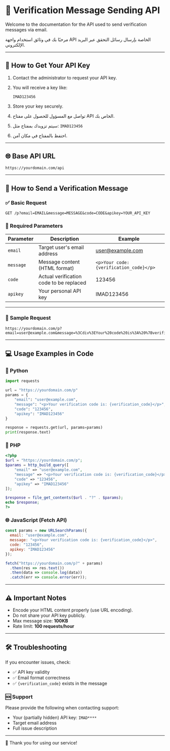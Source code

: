 # 📧 Verification Message Sending API

Welcome to the documentation for the API used to send verification messages via email.

مرحبًا بك في وثائق استخدام واجهة API الخاصة بإرسال رسائل التحقق عبر البريد الإلكتروني.

---

## 🔐 How to Get Your API Key

1. Contact the administrator to request your API key.
2. You will receive a key like:
   ```
   IMAD123456
   ```
3. Store your key securely.

1. تواصل مع المسؤول للحصول على مفتاح API الخاص بك.
2. سيتم تزويدك بمفتاح مثل: `IMAD123456`
3. احتفظ بالمفتاح في مكان آمن.

---

## 🌐 Base API URL

```txt
https://yourdomain.com/api
```

---

## 🚀 How to Send a Verification Message

### ✅ Basic Request

```http
GET /p?email=EMAIL&message=MESSAGE&code=CODE&apikey=YOUR_API_KEY
```

### 🔧 Required Parameters

| Parameter   | Description                             | Example                    |
|-------------|-----------------------------------------|----------------------------|
| `email`     | Target user's email address             | user@example.com           |
| `message`   | Message content (HTML format)           | `<p>Your code: {verification_code}</p>` |
| `code`      | Actual verification code to be replaced | 123456                     |
| `apikey`    | Your personal API key                   | IMAD123456                 |

---

### 🧪 Sample Request

```http
https://yourdomain.com/p?email=user@example.com&message=%3Cdiv%3EYour%20code%20is%3A%20%7Bverification_code%7D%3C/div%3E&code=123456&apikey=IMAD123456
```

---

## 💻 Usage Examples in Code

### 🐍 Python

```python
import requests

url = "https://yourdomain.com/p"
params = {
    "email": "user@example.com",
    "message": "<p>Your verification code is: {verification_code}</p>",
    "code": "123456",
    "apikey": "IMAD123456"
}

response = requests.get(url, params=params)
print(response.text)
```

### 🐘 PHP

```php
<?php
$url = "https://yourdomain.com/p";
$params = http_build_query([
    "email" => "user@example.com",
    "message" => "<p>Your verification code is: {verification_code}</p>",
    "code" => "123456",
    "apikey" => "IMAD123456"
]);

$response = file_get_contents($url . "?" . $params);
echo $response;
?>
```

### 🌐 JavaScript (Fetch API)

```javascript
const params = new URLSearchParams({
  email: "user@example.com",
  message: "<p>Your verification code is: {verification_code}</p>",
  code: "123456",
  apikey: "IMAD123456"
});

fetch("https://yourdomain.com/p?" + params)
  .then(res => res.text())
  .then(data => console.log(data))
  .catch(err => console.error(err));
```

---

## ⚠️ Important Notes

- Encode your HTML content properly (use URL encoding).
- Do not share your API key publicly.
- Max message size: **100KB**
- Rate limit: **100 requests/hour**

---

## 🛠️ Troubleshooting

If you encounter issues, check:

- ✅ API key validity
- ✅ Email format correctness
- ✅ `{verification_code}` exists in the message

### 🆘 Support

Please provide the following when contacting support:

- Your (partially hidden) API key: `IMAD****`
- Target email address
- Full issue description

---

🎉 Thank you for using our service!